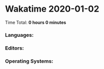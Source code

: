 # Wakatime 2020-01-02

Time Total: **0 hours 0 minutes**

### Languages:

### Editors:

### Operating Systems:

